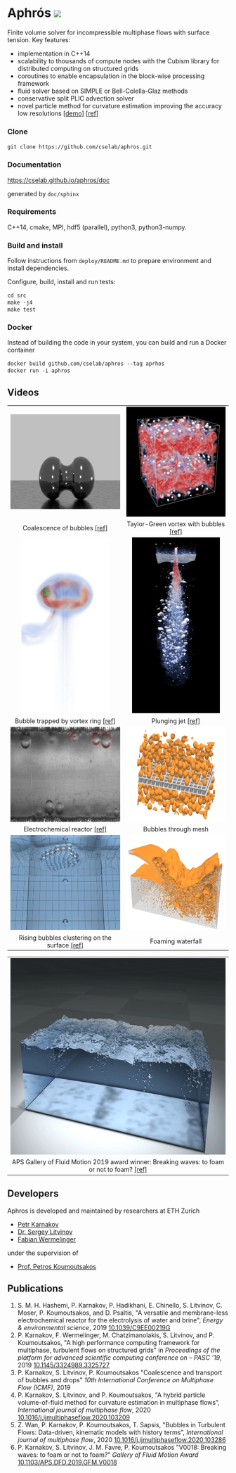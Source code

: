 # Aphrós [<img src="https://circleci.com/gh/cselab/aphros.svg?style=svg">](https://github.com/cselab/aphros/commits/master)

Finite volume solver for incompressible multiphase flows with surface tension.
Key features:

- implementation in C++14
- scalability to thousands of compute nodes
  with the Cubism library for distributed computing on structured grids
- coroutines to enable encapsulation in the block-wise processing framework
- fluid solver based on SIMPLE or Bell-Colella-Glaz methods
- conservative split PLIC advection solver
- novel particle method for curvature estimation improving the accuracy low resolutions
[[demo]](https://cselab.github.io/aphros/curv.html)
[[ref]](https://doi.org/10.1016/j.ijmultiphaseflow.2020.103209)

### Clone

    git clone https://github.com/cselab/aphros.git

### Documentation

<https://cselab.github.io/aphros/doc>

generated by `doc/sphinx`

### Requirements

C++14, cmake, MPI, hdf5 (parallel), python3, python3-numpy.

### Build and install

Follow instructions from `deploy/README.md` to
prepare environment and install dependencies.

Configure, build, install and run tests:

    cd src
    make -j4
    make test

### Docker

Instead of building the code in your system, you can build and run a Docker
container

    docker build github.com/cselab/aphros --tag aprhos
    docker run -i aphros

## Videos

|    |    |
:---:|:---:
[<img src="/doc/images/coalescence.jpg" width=384 height=216>](https://www.cse-lab.ethz.ch/wp-content/uploads/2020/06/coalescence.mp4) | [<img src="/doc/images/taylor_green.jpg" width=250 height=250>](https://www.cse-lab.ethz.ch/wp-content/uploads/2020/06/taylor_green.mp4)
Coalescence of bubbles [[ref]](https://doi.org/10.1016/j.ijmultiphaseflow.2020.103209) | Taylor-Green vortex with bubbles [[ref]](https://doi.org/10.1145/3324989.3325727)
[<img src="/doc/images/vortex_bubble.jpg" width=200 height=400>](https://www.cse-lab.ethz.ch/wp-content/uploads/2020/06/vortex_bubble.mp4) | [<img src="/doc/images/plunging_jet.jpg" width=200 height=400>](https://www.cse-lab.ethz.ch/wp-content/uploads/2020/06/plunging_jet.mp4) 
Bubble trapped by vortex ring [[ref]](https://doi.org/10.1016/j.ijmultiphaseflow.2020.103286) | Plunging jet [[ref]](https://doi.org/10.1145/3324989.3325727)
[<img src="/doc/images/reactor.jpg" width=384 height=216>](https://www.cse-lab.ethz.ch/wp-content/uploads/2020/06/reactor.mp4) | [<img src="/doc/images/mesh_bubbles.jpg" width=384 height=216>](https://www.cse-lab.ethz.ch/wp-content/uploads/2020/06/mesh_bubbles.mp4)
Electrochemical reactor [[ref]](https://doi.org/10.1039/C9EE00219G) | Bubbles through mesh
[<img src="/doc/images/rising_bubbles.jpg" width=384 height=216>](https://www.cse-lab.ethz.ch/wp-content/uploads/2020/06/rising_bubbles.mp4) | [<img src="/doc/images/foaming_waterfall.jpg" width=384 height=216>](https://www.cse-lab.ethz.ch/wp-content/uploads/2020/06/foaming_waterfall.mp4)
 Rising bubbles clustering on the surface [[ref]](https://doi.org/10.1103/APS.DFD.2019.GFM.V0018) | Foaming waterfall

|     |
|:---:|
|[<img src="/doc/images/breaking_waves.jpg" width=795 height=447>](https://www.youtube.com/watch?v=iGdphpztCJQ)|
|APS Gallery of Fluid Motion 2019 award winner: Breaking waves: to foam or not to foam? [[ref]](https://doi.org/10.1103/APS.DFD.2019.GFM.V0018)|

## Developers

Aphros is developed and maintained by researchers at ETH Zurich

* [Petr Karnakov](https://www.cse-lab.ethz.ch/member/petr-karnakov/)
* [Dr. Sergey Litvinov](https://www.cse-lab.ethz.ch/member/sergey-litvinov/)
* [Fabian Wermelinger](https://www.cse-lab.ethz.ch/member/fabian-wermelinger/)

under the supervision of

* [Prof. Petros Koumoutsakos](https://www.cse-lab.ethz.ch/member/petros-koumoutsakos/)

## Publications

1. S. M. H. Hashemi, P. Karnakov, P. Hadikhani, E. Chinello, S.
  Litvinov, C.  Moser, P. Koumoutsakos, and D. Psaltis, "A versatile and
  membrane-less electrochemical reactor for the electrolysis of water and
  brine", _Energy & environmental science_, 2019
  [10.1039/C9EE00219G](https://doi.org/10.1039/C9EE00219G)
1. P. Karnakov, F. Wermelinger, M. Chatzimanolakis, S. Litvinov,
  and P.  Koumoutsakos, "A high performance computing framework for multiphase,
  turbulent flows on structured grids" in _Proceedings of the platform for
  advanced scientific computing conference on – PASC ’19_, 2019
  [10.1145/3324989.3325727](https://doi.org/10.1145/3324989.3325727)
1. P. Karnakov, S. Litvinov, P. Koumoutsakos
  "Coalescence and transport of bubbles and drops"
  _10th International Conference on Multiphase Flow (ICMF)_, 2019
1. P. Karnakov, S. Litvinov, and P. Koumoutsakos, "A hybrid
  particle volume-of-fluid method for curvature estimation in multiphase
  flows”, _International journal of multiphase flow_, 2020
  [10.1016/j.ijmultiphaseflow.2020.103209](https://doi.org/10.1016/j.ijmultiphaseflow.2020.103209)
1. Z. Wan, P. Karnakov, P. Koumoutsakos, T. Sapsis, "Bubbles in
  Turbulent Flows: Data-driven, kinematic models with history terms”,
  _International journal of multiphase flow_, 2020
  [10.1016/j.ijmultiphaseflow.2020.103286](https://doi.org/10.1016/j.ijmultiphaseflow.2020.103286)
1. P. Karnakov, S. Litvinov, J. M. Favre, P. Koumoutsakos
  "V0018: Breaking waves: to foam or not to foam?"
  _Gallery of Fluid Motion Award_
  [10.1103/APS.DFD.2019.GFM.V0018](https://doi.org/10.1103/APS.DFD.2019.GFM.V0018)


